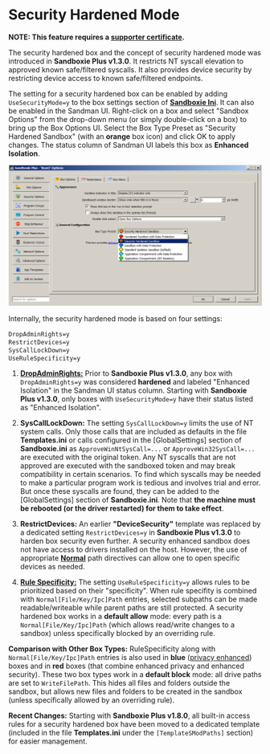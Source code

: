 # Security Hardened Mode


**NOTE: This feature requires a [supporter certificate](https://sandboxie-plus.com/supporter-certificate/).**

The security hardened box and the concept of security hardened mode was introduced in **Sandboxie Plus v1.3.0**. It restricts NT syscall elevation to approved known safe/filtered syscalls. It also provides device security by restricting device access to known safe/filtered endpoints.

The setting for a security hardened box can be enabled by adding `UseSecurityMode=y` to the box settings section of **[Sandboxie Ini](../Content/SandboxieIni.md)**. It can also be enabled in the Sandman UI. Right-click on a box and select "Sandbox Options" from the drop-down menu (or simply double-click on a box) to bring up the Box Options UI. Select the Box Type Preset as "Security Hardened Sandbox" (with an **orange** box icon) and click OK to apply changes. The status column of Sandman UI labels this box as **Enhanced Isolation**.

![](../Media/Box_SecurityMode.png)

Internally, the security hardened mode is based on four settings:
```
DropAdminRights=y
RestrictDevices=y
SysCallLockDown=y
UseRuleSpecificity=y
```
1. **[DropAdminRights:](../Content/DropAdminRights.md)** Prior to **Sandboxie Plus v1.3.0**, any box with `DropAdminRights=y` was considered **hardened** and labeled "Enhanced Isolation" in the Sandman UI status column. Starting with **Sandboxie Plus v1.3.0**, only boxes with `UseSecurityMode=y` have their status listed as "Enhanced Isolation".

2. **SysCallLockDown:**
The setting `SysCallLockDown=y` limits the use of NT system calls. Only those calls that are included as defaults in the file **Templates.ini** or
calls configured in the [GlobalSettings] section of **Sandboxie.ini** as `ApproveWinNtSysCall=...` or `ApproveWin32SysCall=...`
are executed with the original token. Any NT syscalls that are not approved are executed with the sandboxed token and may break compatibility in certain scenarios. To find which syscalls may be needed to make a particular program work is tedious and involves trial and error.  But once these syscalls are found, they can be added to the [GlobalSettings] section of **Sandboxie.ini**. Note that **the machine must be rebooted (or the driver restarted) for them to take effect**.

3. **RestrictDevices:** An earlier **"DeviceSecurity"** template was replaced by a dedicated setting `RestrictDevices=y` in **Sandboxie Plus v1.3.0** to harden box security even further. A security enhanced sandbox does not have access to drivers installed on the host. However, the use of appropriate **[Normal](../Content/NormalFilePath.md)** path directives can allow one to open specific devices as needed.

4. **[Rule Specificity:](../PlusContent/RuleSpecificity.md)** The setting `UseRuleSpecificity=y` allows rules to be prioritized based on their "specificity". When rule specifity is combined with `Normal[File/Key/Ipc]Path` entries, selected subpaths can be made readable/writeable while parent paths are still protected. A security hardened box works in a **default allow** mode: every path is a `Normal[File/Key/Ipc]Path` (which allows read/write changes to a sandbox) unless specifically blocked by an overriding rule.

**Comparison with Other Box Types:** RuleSpecificity along with `Normal[File/Key/Ipc]Path` entries is also used in **blue** ([privacy enhanced](../PlusContent/privacy-mode.md)) boxes and in **red** boxes (that combine enhanced privacy and enhanced security). These two box types work in a **default block** mode: all drive paths are set to `WriteFilePath`. This hides all files and folders outside the sandbox, but allows new files and folders to be created in the sandbox (unless specifically allowed by an overriding rule).

**Recent Changes:** Starting with **Sandboxie Plus v1.8.0**, all built-in access rules for a security hardened box have been moved to a dedicated template (included in the file **Templates.ini** under the `[TemplateSModPaths]` section) for easier management.
